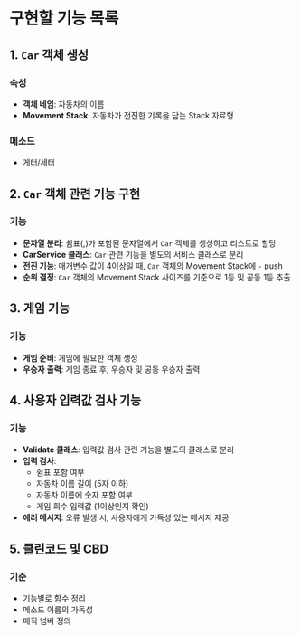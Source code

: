 # 구현할 기능 목록

## 1. `Car` 객체 생성

### 속성
- **객체 네임**: 자동차의 이름
- **Movement Stack**: 자동차가 전진한 기록을 담는 Stack 자료형

### 메소드
- 게터/세터

## 2. `Car` 객체 관련 기능 구현

### 기능
- **문자열 분리**: 쉼표(,)가 포함된 문자열에서 `Car` 객체를 생성하고 리스트로 할당
- **CarService 클래스**: `Car` 관련 기능을 별도의 서비스 클래스로 분리
- **전진 기능**: 매개변수 값이 4이상일 때, `Car` 객체의 Movement Stack에 `-` push
- **순위 결정**: `Car` 객체의 Movement Stack 사이즈를 기준으로 1등 및 공동 1등 추출

## 3. 게임 기능

### 기능
- **게임 준비**: 게임에 필요한 객체 생성
- **우승자 출력**: 게임 종료 후, 우승자 및 공동 우승자 출력

## 4. 사용자 입력값 검사 기능

### 기능
- **Validate 클래스**: 입력값 검사 관련 기능을 별도의 클래스로 분리
- **입력 검사**:
  - 쉼표 포함 여부
  - 자동차 이름 길이 (5자 이하)
  - 자동차 이름에 숫자 포함 여부
  - 게임 회수 입력값 (1이상인지 확인)
- **에러 메시지**: 오류 발생 시, 사용자에게 가독성 있는 메시지 제공

## 5. 클린코드 및 CBD

### 기준
- 기능별로 함수 정리
- 메소드 이름의 가독성
- 매직 넘버 정의
